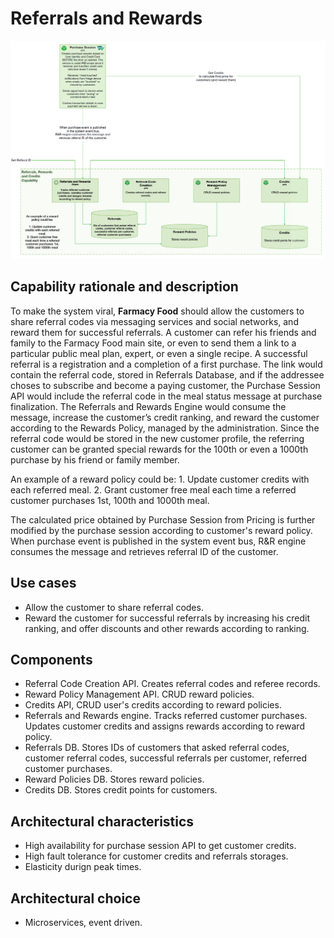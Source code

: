 # Referrals and Rewards

![image](../Images/Referrals.png) 

## Capability rationale and description

To make the system viral, __Farmacy Food__ should allow the customers to share referral codes via messaging services and social networks, and reward them for successful referrals. A customer can refer his friends and family to the Farmacy Food main site, or even to send them a link to a particular public meal plan, expert, or even a single recipe. A successful referral is a registration and a completion of a first purchase. The link would contain the referral code, stored in Referrals Database, and if the addressee choses to subscribe and become a paying customer, the Purchase Session API would include the referral code in the meal status message at purchase finalization. The Referrals and Rewards Engine would consume the message, increase the customer’s credit ranking, and reward the customer according to the Rewards Policy, managed by the administration. Since the referral code would be stored in the new customer profile, the referring customer can be granted special rewards for the 100th or even a 1000th purchase by his friend or family member.  

An example of a reward policy could be: 
    1. Update customer credits with each referred meal.
    2. Grant customer free meal each time a referred customer purchases 1st, 100th and 1000th meal.  

The calculated price obtained by Purchase Session from Pricing is further modified by the purchase session according to customer's reward policy.
When purchase event is published in the system event bus, R&R engine consumes the message and retrieves referral ID of the customer.

## Use cases

* Allow the customer to share referral codes.
* Reward the customer for successful referrals by increasing his credit ranking, and offer discounts and other rewards according to ranking.

## Components

* Referral Code Creation API. Creates referral codes and referee records.
* Reward Policy Management API. CRUD reward policies.
* Credits API, CRUD user's credits according to reward policies.
* Referrals and Rewards engine. Tracks referred customer purchases. Updates customer
credits and assigns rewards according to reward policy.
* Referrals DB. Stores IDs of customers that asked referral codes, customer referral codes, successful referrals per customer, referred customer purchases.
* Reward Policies DB. Stores reward policies.
* Credits DB. Stores credit points for customers.

## Architectural characteristics

* High availability for purchase session API to get customer credits. 
* High fault tolerance for customer credits and referrals storages.
* Elasticity durign peak times.

## Architectural choice

* Microservices, event driven.

